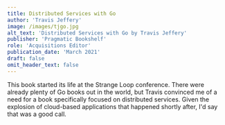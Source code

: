 ```yaml
---
title: Distributed Services with Go
author: 'Travis Jeffery'
image: /images/tjgo.jpg
alt_text: 'Distributed Services with Go by Travis Jeffery'
publisher: 'Pragmatic Bookshelf'
role: 'Acquisitions Editor'
publication_date: 'March 2021'
draft: false
omit_header_text: false
---
```

This book started its life at the Strange Loop conference. There were already plenty of Go books out in the world, but Travis convinced me of a need for a book specifically focused on distributed services. Given the explosion of cloud-based applications that happened shortly after, I'd say that was a good call.